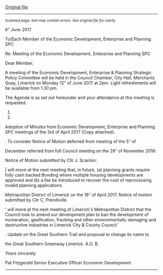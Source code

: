 [Original file](https://www.limerick.ie/sites/default/files/media/documents/2017-06/Meeting%20of%20Economic%20Development%2C%20Enterprise%20and%20Planning%20SPC%20-%2012.07.17.pdf)

---
*<small>Scanned page, text may contain errors. See original file for clarity</small>*  

6” June 2017

To/Each Member of the Economic Development, Enterprise and Planning
SPC

Re: Meeting of the Economic Development, Enterprise and Planning SPC

Dear Member,

A meeting of the Economic Development, Enterprise & Planning Strategic Policy
Committee will be held in the Council Chamber, City Hall, Merchants Quay,
Limerick on Monday 12" of June 2017 at 2pm. Light refreshments will be
available from 1.30 pm.

The Agenda is as set out hereunder and your attendance at this meeting is
requested.

1.

5.

Adoption of Minutes from Economic Development, Enterprise and
Planning SPC meetings of the 3rd of April 2017 (Copy attached).

. To consider Notice of Motion deferred from meeting of the 5” of

December referred from full Council meeting on the 28” of November
2016:

Notice of Motion submitted by Cllr J. Scanlon:

| will move at the next meeting that, in future, (a) planning grants require
fully cash backed Bonding where multiple housing developments are
approved and (b) a fee be introduced to recover the cost of reprocessing
invalid planning applications.

Metropolitan District of Limerick on the 18” of April 2017.
Notice of motion submitted by Cilr C, Prendiville

‘ will move at the next meeting of Limerick's Metropolitan District that the
Council look to amend our development plan to ban the development of
incineration, gasification, fracking and other environmentally damaging
and destructive industries in Limerick City & County Council.’

. Update on the Great Southern Trail and proposal to change its name to

the Great Southern Greenway Limerick.
A.O. B.

Yours sincerely

Pat Fitzgerald
Senior Executive Officer
Economic Development


---
